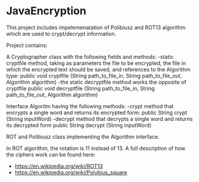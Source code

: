 # JavaEncryption
This project includes impelemenatation of Polibiusz and ROT13 algorithm which are used to crypt/decrypt information.

Project contains:

A Cryptographer class with the following fields and methods:
 -static cryptfile method, taking as parameters the file to be encrypted, the file in which the encrypted text should be saved, and references to the Algorithm type:
public void cryptfile (String path_to_file_in, String path_to_file_out, Algorithm algorithm)
 -the static decryptfile method works the opposite of cryptfile
public void decryptfile (String path_to_file_in, String path_to_file_out, Algorithm algorithm)

Interface Algoritm having the following methods:
 -crypt method that encrypts a single word and returns its encrypted form:
   public String crypt (String inputWord)
 -decrypt method that decrypts a single word and returns its decrypted form
   public String decrypt (String inputWord)

ROT and Polibiusz class implementing the Algorithm interface.


In ROT algorithm, the rotation is 11 instead of 13.
A full description of how the ciphers work can be found here:
- https://en.wikipedia.org/wiki/ROT13
- https://en.wikipedia.org/wiki/Polybius_square
